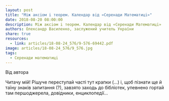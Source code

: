 ```yaml
---
layout: post
title: "Мiж аксiом i теорем. Календар вiд «Серенади Математицi»"
date: 2018-08-20 08:00:00
description: Мiж аксiом i теорем. Календар вiд «Серенади Математицi»
authors: Олександр Василенко, заслужений учитель України
share: true
resources:
  - link: articles/18-08-24_576/9-576-69442.pdf
image: articles/18-08-24_576/9_576.jpg
tags:
  - Серенади математицi
---
```


Вiд автора

Читачу мiй! Рiшуче переступай частi тут крапки (...) i, щоб пiзнати ще й таїну знакiв запитання (?), завзято заходь до бiблiотек, упевнено гортай там першоджерела, довiдники, енциклопедiї...

